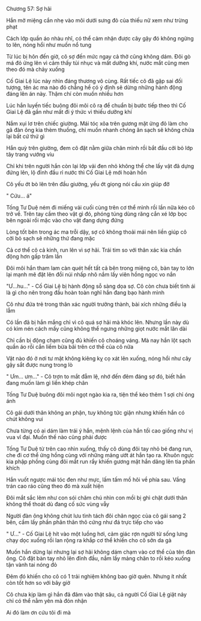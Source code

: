




Chương 57: Sợ hãi

Hắn mở miệng cắn nhẹ vào môi dưới sưng đỏ của thiếu nữ xem như trừng phạt

Cách lớp quần áo nhàu nhĩ, có thể cảm nhận được cây gậy đó không ngừng to lên, nóng hổi như muốn nổ tung

Từ lúc bị hôn đến giờ, cô sợ đến mức ngay cả thở cũng không dám. Đôi gò má đỏ ửng lên vì cảm thấy tủi nhục và mất dưỡng khí, nước mắt cũng men theo đó mà chảy xuống

Cố Giai Lệ lúc này nhìn đáng thương vô cùng. Rất tiếc cô đã gặp sai đối tượng, tên ác ma nào đó chẳng hề có ý định sẽ dừng những hành động đáng lên án này. Thậm chí còn muốn nhiều hơn

Lúc hắn luyến tiếc buông đôi môi cô ra để chuẩn bị bước tiếp theo thì Cố Giai Lệ đã gần như mất đi ý thức vì thiếu dưỡng khí

Nắm xụi lơ trên chiếc giường. Mái tóc xõa trên gương mặt ửng đỏ làm cho gã đàn ông kia thèm thuồng, chỉ muốn nhanh chóng ăn sạch sẽ không chừa lại bất cứ thứ gì

Hắn quỳ trên giường, đem cô đặt nằm giữa chân mình rồi bắt đầu cởi bỏ lớp tây trang vướng víu

Chỉ khi trên người hắn còn lại lớp vải đen nhỏ không thể che lấy vật đã dựng đứng lên, lộ đỉnh đầu rỉ nước thì Cố Giai Lệ mới hoàn hồn

Cô yếu ớt bò lên trên đầu giường, yếu ớt giọng nói cầu xin giúp đỡ

" Cứu... á"

Tống Tư Duệ ném đi miếng vải cuối cùng trên cơ thể mình rồi lần nữa kéo cô trở về. Trên tay cầm theo vật gì đó, phóng túng dùng răng cắn xé lớp bọc bên ngoài rồi mặc vào cho vật đang dựng đứng

Lòng tốt bên trong ác ma trỗi dậy, sợ cô không thoải mái nên liền giúp cô cởi bỏ sạch sẽ những thứ đang mặc

Cả cơ thể cô cả kinh, run lên vì sợ hãi. Trái tim so với thân xác kia chấn động hơn gấp trăm lần

Đôi môi hắn tham lam càn quét hết tất cả bên trong miệng cô, bàn tay to lớn lại mạnh mẽ đặt lên đồi núi nhấp nhô nắm lấy viên hồng ngọc vo nắn

"Ư...hu..." - Cố Giai Lệ bị hành động sỗ sàng dọa sợ. Cô còn chưa biết tình ái là gì cho nên trong đầu hoàn toàn nghĩ hắn đang bạo hành mình

Cô như đứa trẻ trong thân xác người trưởng thành, bài xích những điều lạ lẫm


Có lần đã bị hắn mắng chỉ vì cô quá sợ hãi mà khóc lên. Nhưng lần này dù có kìm nén cách mấy cũng không thể ngưng những giọt nước mắt lăn dài

Chỉ cần bị động chạm cũng đủ khiến cô choáng váng. Mà nay hắn lột sạch quần áo rồi cắn liếm bừa bãi trên cơ thể của cô nữa

Vật nào đó ở nơi tư mật không kiêng kỵ cọ xát lên xuống, nóng hổi như cây gậy sắt được nung trong lò

" Ưm... ưm..." - Cô trợn to mắt đẫm lệ, nhớ đến đêm đáng sợ đó, biết hắn đang muốn làm gì liền khép chân

Tống Tư Duệ buông đôi môi ngọt ngào kia ra, tiện thể kéo thêm 1 sợi chỉ óng ánh

Cô gái dưới thân không an phận, tuy không tức giận nhưng khiến hắn có chút không vui

Chưa từng có ai dám làm trái ý hắn, mệnh lệnh của hắn tối cao giống như vị vua vĩ đại. Muốn thế nào cũng phải được

Tống Tư Duệ từ trên cao nhìn xuống, thấy cô dùng đôi tay nhỏ bé đang run, che đi cơ thể ửng hồng cùng với những mảng ướt át hắn tạo ra. Khuôn ngực kia phập phồng cùng đôi mắt run rẩy khiến gương mặt hắn dâng lên tia phấn khích

Hắn vuốt ngược mái tóc đen như mực, lấm tấm mồ hôi về phía sau. Vầng trán cao ráo cũng theo đó mà xuất hiện

Đôi mắt sắc lẽm như con sói chăm chú nhìn con mồi bị ghì chặt dưới thân không thể thoát dù đang cố sức vùng vẫy

Người đàn ông không chút lưu tình tách đôi chân ngọc của cô gái sang 2 bên, cầm lấy phần phân thân thô cứng như đá trực tiếp cho vào

" Ư..." - Cố Giai Lệ hít vào một luồng hơi, cảm giác rợn người từ sống lưng chạy dọc xuống rồi lan rộng ra khắp cơ thể khiến cho cô sởn da gà

Muốn hắn dừng lại nhưng lại sợ hãi không dám chạm vào cơ thể của tên đàn ông. Cô đặt bàn tay nhỏ lên đỉnh đầu, nắm lấy mảng chăn to rồi kéo xuống tận vành tai nóng đỏ

Đêm đó khiến cho cô có 1 trải nghiệm không bao giờ quên. Nhưng ít nhất còn tốt hơn so với bây giờ

Cô chưa kịp làm gì hắn đã đâm vào thật sâu, cả người Cố Giai Lệ giật nảy chỉ có thể nằm yên mà đón nhận

Ai đó làm ơn cứu tôi đi mà




